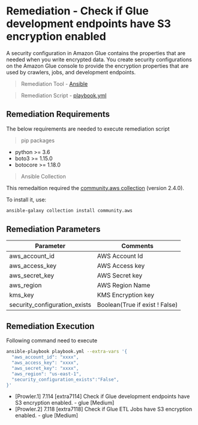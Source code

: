 # Remediation - Check if Glue development endpoints have S3 encryption enabled
A security configuration in Amazon Glue contains the properties that are needed when you write encrypted data. You create security configurations on the Amazon Glue console to provide the encryption properties that are used by crawlers, jobs, and development endpoints.

> Remediation Tool   - [Ansible](https://www.ansible.com/)

> Remediation Script - [playbook.yml](playbook.yml)

## Remediation Requirements
The below requirements are needed to execute remediation script

> pip packages
- python >= 3.6
- boto3 >= 1.15.0
- botocore >= 1.18.0

> Ansible Collection

This remedaition required the [community.aws collection](https://galaxy.ansible.com/community/aws) (version 2.4.0).

To install it, use: 
```sh
ansible-galaxy collection install community.aws
```

## Remediation Parameters

| Parameter                     | Comments                       |
|-------------------------------|--------------------------------|
| aws_account_id                | AWS Account Id                 |
| aws_access_key                | AWS Access key                 |
| aws_secret_key                | AWS Secret key                 |
| aws_region                    | AWS  Region Name               |
| kms_key                       | KMS Encryption key             |
| security_configuration_exists | Boolean(True if exist ! False) |


## Remediation Execution
Following command need to execute
```sh
ansible-playbook playbook.yml --extra-vars '{
  "aws_account_id": "xxxx",
  "aws_access_key": "xxxx",
  "aws_secret_key": "xxxx",
  "aws_region": "us-east-1",
  "security_configuration_exists":"False",
}'
```







 * [Prowler.1]  7.114 [extra7114] Check if Glue development endpoints have S3 encryption enabled. - glue [Medium]
*  [Prowler.2]  7.118 [extra7118] Check if Glue ETL Jobs have S3 encryption enabled. - glue [Medium]
